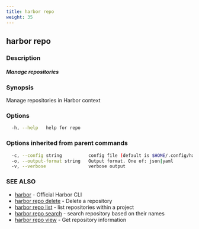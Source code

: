 ```yaml
---
title: harbor repo
weight: 35
---
```

## harbor repo

### Description

##### Manage repositories

### Synopsis

Manage repositories in Harbor context

### Options

```sh
  -h, --help   help for repo
```

### Options inherited from parent commands

```sh
  -c, --config string          config file (default is $HOME/.config/harbor-cli/config.yaml)
  -o, --output-format string   Output format. One of: json|yaml
  -v, --verbose                verbose output
```

### SEE ALSO

* [harbor](harbor.md)	 - Official Harbor CLI
* [harbor repo delete](harbor-repo-delete.md)	 - Delete a repository
* [harbor repo list](harbor-repo-list.md)	 - list repositories within a project
* [harbor repo search](harbor-repo-search.md)	 - search repository based on their names
* [harbor repo view](harbor-repo-view.md)	 - Get repository information

